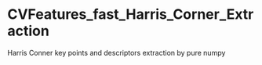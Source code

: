 # CVFeatures_fast_Harris_Corner_Extraction
Harris Conner key points and descriptors extraction by pure numpy
